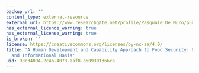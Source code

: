 ```yaml
---
backup_url: ''
content_type: external-resource
external_url: https://www.researchgate.net/profile/Pasquale_De_Muro/publication/257616641_A_Human_Development_and_Capability_Approach_to_Food_Security_Conceptual_Framework_and_Informational_Basis/links/00b7d5257ee4d43acb000000/A-Human-Development-and-Capability-Approach-to-Food-Security-Conceptual-Framework-and-Informational-Basis.pdf
has_external_licence_warning: true
has_external_license_warning: true
is_broken: ''
license: https://creativecommons.org/licenses/by-nc-sa/4.0/
title: 'A Human Development and Capability Approach to Food Security: Conceptual Framework
  and Informational Basis'
uid: 98c34094-2c4b-4073-aaf8-a509301366ca
---
```

